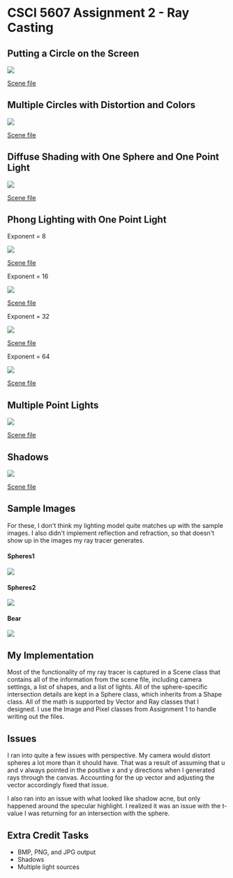 # CSCI 5607 Assignment 2 - Ray Casting

## Putting a Circle on the Screen
![](images/assignment2/01.bmp)

[Scene file](images/assignment2/01.scn)

## Multiple Circles with Distortion and Colors
![](images/assignment2/03.bmp)

[Scene file](images/assignment2/03.scn)

## Diffuse Shading with One Sphere and One Point Light
![](images/assignment2/04.bmp)

[Scene file](images/assignment2/04.scn)

## Phong Lighting with One Point Light
Exponent = 8

![](images/assignment2/05.1.bmp)

[Scene file](images/assignment2/05.1.scn)

Exponent = 16

![](images/assignment2/05.2.bmp)

[Scene file](images/assignment2/05.2.scn)

Exponent = 32

![](images/assignment2/05.bmp)

[Scene file](images/assignment2/05.scn)

Exponent = 64

![](images/assignment2/05.3.bmp)

[Scene file](images/assignment2/05.3.scn)

## Multiple Point Lights
![](images/assignment2/06.bmp)

[Scene file](images/assignment2/06.scn)

## Shadows
![](images/assignment2/07.bmp)

[Scene file](images/assignment2/07.scn)

## Sample Images
For these, I don't think my lighting model quite matches up with the sample images. I also didn't implement reflection and refraction, so that doesn't show up in the images my ray tracer generates.

#### Spheres1
![](images/assignment2/myspheres1.bmp)

#### Spheres2
![](images/assignment2/myspheres2.bmp)

#### Bear
![](images/assignment2/mybear.bmp)

## My Implementation
Most of the functionality of my ray tracer is captured in a Scene class that contains all of the information from the scene file, including camera settings, a list of shapes, and a list of lights. All of the sphere-specific intersection details are kept in a Sphere class, which inherits from a Shape class. All of the math is supported by Vector and Ray classes that I designed. I use the Image and Pixel classes from Assignment 1 to handle writing out the files.

## Issues
I ran into quite a few issues with perspective. My camera would distort spheres a lot more than it should have. That was a result of assuming that u and v always pointed in the positive x and y directions when I generated rays through the canvas. Accounting for the up vector and adjusting the vector accordingly fixed that issue.

I also ran into an issue with what looked like shadow acne, but only happened around the specular highlight. I realized it was an issue with the t-value I was returning for an intersection with the sphere.

## Extra Credit Tasks
- BMP, PNG, and JPG output
- Shadows
- Multiple light sources

